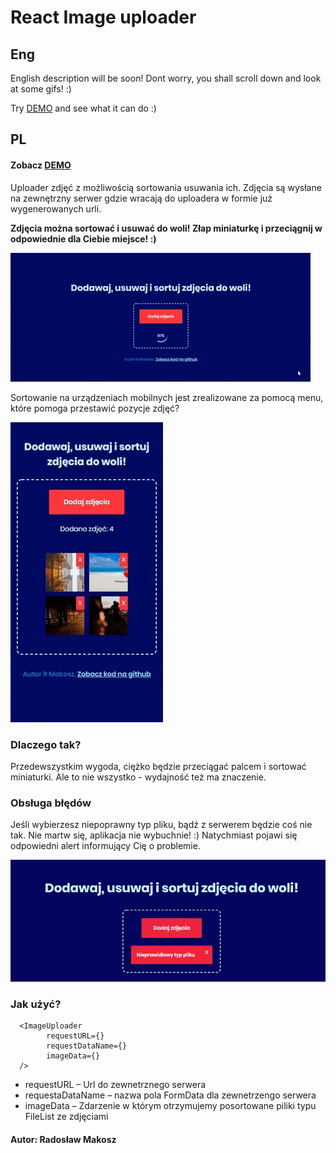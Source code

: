 
[demo]: http://image-uploader.taureca.com/

# React Image uploader

## Eng

English description will be soon! Dont worry, you shall scroll down and look at some gifs! :)

Try [DEMO][demo] and see what it can do :)



## PL


#### Zobacz [DEMO][demo]

Uploader zdjęć z możliwością sortowania usuwania ich.
Zdjęcia są wysłane na zewnętrzny serwer gdzie wracają do uploadera w formie już wygenerowanych urli. 

**Zdjęcia można sortować i usuwać do woli! Złap miniaturkę i przeciągnij w odpowiednie dla Ciebie miejsce! :)**

![error](/readme_assets/1.gif)

Sortowanie na urządzeniach mobilnych jest zrealizowane za pomocą menu, które pomoga przestawić pozycje zdjęć?  

![error](/readme_assets/2.gif)

### Dlaczego tak? 

Przedewszystkim wygoda, ciężko będzie przeciągać palcem i sortować miniaturki.
Ale to nie wszystko - wydajność też ma znaczenie.

### Obsługa błędów

Jeśli wybierzesz niepoprawny typ pliku, bądź z serwerem będzie coś nie tak. Nie martw się, aplikacja nie wybuchnie! :)
Natychmiast pojawi się odpowiedni alert informujący Cię o problemie.

![error](/readme_assets/error.jpg)

### Jak użyć? 
      <ImageUploader
            requestURL={}
            requestDataName={}
            imageData={}
      />
> 
* requestURL – Url do zewnetrznego serwera
* requestaDataName – nazwa pola FormData dla zewnetrzengo serwera
* imageData – Zdarzenie w którym otrzymujemy posortowane piliki typu FileList ze zdjęciami

#### Autor: Radosław Makosz